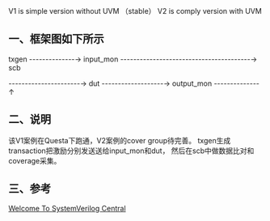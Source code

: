 V1 is simple version without UVM （stable）
V2 is comply version with UVM

## 一、框架图如下所示

txgen --------------→ input_mon ----------------------------------------→ scb

----------------------→ dut -------------------→ output_mon -------------- ↑


## 二、说明

该V1案例在Questa下跑通，V2案例的cover group待完善。
txgen生成transaction把激励分别发送送给input_mon和dut，
然后在scb中做数据比对和coverage采集。

## 三、参考


[Welcome To SystemVerilog Central](https://www.asic-world.com/systemverilog/index.html)

